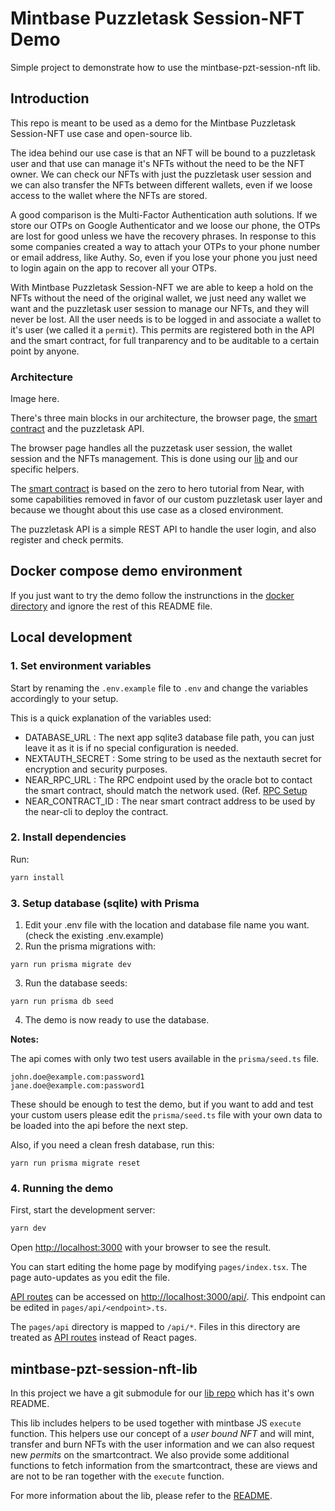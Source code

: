 # Mintbase Puzzletask Session-NFT Demo

Simple project to demonstrate how to use the mintbase-pzt-session-nft lib.

## Introduction

This repo is meant to be used as a demo for the Mintbase Puzzletask Session-NFT use case and open-source lib.

The idea behind our use case is that an NFT will be bound to a puzzletask user and that use can manage it's NFTs without the need to be the NFT owner. We can check our NFTs with just the puzzletask user session and we can also transfer the NFTs between different wallets, even if we loose access to the wallet where the NFTs are stored.

A good comparison is the Multi-Factor Authentication auth solutions. If we store our OTPs on Google Authenticator and we loose our phone, the OTPs are lost for good unless we have the recovery phrases. In response to this some companies created a way to attach your OTPs to your phone number or email address, like Authy. So, even if you lose your phone you just need to login again on the app to recover all your OTPs.

With Mintbase Puzzletask Session-NFT we are able to keep a hold on the NFTs without the need of the original wallet, we just need any wallet we want and the puzzletask user session to manage our NFTs, and they will never be lost. All the user needs is to be logged in and associate a wallet to it's user (we called it a `permit`). This permits are registered both in the API and the smart contract, for full tranparency and to be auditable to a certain point by anyone.

### Architecture

Image here.

There's three main blocks in our architecture, the browser page, the [smart contract](https://github.com/pztask/mintbase-pzt-session-nft-contract) and the puzzletask API.

The browser page handles all the puzzetask user session, the wallet session and the NFTs management. This is done using our [lib](https://github.com/pztask/mintbase-pzt-session-nft-lib) and our specific helpers.

The [smart contract](https://github.com/pztask/mintbase-pzt-session-nft-contract) is based on the zero to hero tutorial from Near, with some capabilities removed in favor of our custom puzzletask user layer and because we thought about this use case as a closed environment.

The puzzletask API is a simple REST API to handle the user login, and also register and check permits.

## Docker compose demo environment

If you just want to try the demo follow the instrunctions in the [docker directory](docker/README.md) and ignore the rest of this README file.

## Local development

### 1. Set environment variables

Start by renaming the `.env.example` file to `.env` and change the variables accordingly to your setup.

This is a quick explanation of the variables used:

- DATABASE_URL : The next app sqlite3 database file path, you can just leave it as it is if no special configuration is needed.
- NEXTAUTH_SECRET : Some string to be used as the nextauth secret for encryption and security purposes.
- NEAR_RPC_URL : The RPC endpoint used by the oracle bot to contact the smart contract, should match the network used. (Ref. [RPC Setup](https://docs.near.org/api/rpc/setup)
- NEAR_CONTRACT_ID : The near smart contract address to be used by the near-cli to deploy the contract.

### 2. Install dependencies

Run:

```bash
yarn install
```

### 3. Setup database (sqlite) with Prisma

1. Edit your .env file with the location and database file name you want. (check the existing .env.example)
2. Run the prisma migrations with:

```
yarn run prisma migrate dev
```

3. Run the database seeds:

```
yarn run prisma db seed
```

4. The demo is now ready to use the database.

**Notes:**

The api comes with only two test users available in the `prisma/seed.ts` file.

```
john.doe@example.com:password1
jane.doe@example.com:password1
```

These should be enough to test the demo, but if you want to add and test your custom users please edit the `prisma/seed.ts` file with your own data to be loaded into the api before the next step.

Also, if you need a clean fresh database, run this:

```
yarn run prisma migrate reset
```

### 4. Running the demo

First, start the development server:

```bash
yarn dev
```

Open [http://localhost:3000](http://localhost:3000) with your browser to see the result.

You can start editing the home page by modifying `pages/index.tsx`. The page auto-updates as you edit the file.

[API routes](https://nextjs.org/docs/api-routes/introduction) can be accessed on [http://localhost:3000/api/<endpoint>](http://localhost:3000/api/<endpoint>). This endpoint can be edited in `pages/api/<endpoint>.ts`.

The `pages/api` directory is mapped to `/api/*`. Files in this directory are treated as [API routes](https://nextjs.org/docs/api-routes/introduction) instead of React pages.

## mintbase-pzt-session-nft-lib

In this project we have a git submodule for our [lib repo](https://github.com/pztask/mintbase-pzt-session-nft-lib) which has it's own README.

This lib includes helpers to be used together with mintbase JS `execute` function. This helpers use our concept of a _user bound NFT_ and will mint, transfer and burn NFTs with the user information and we can also request new _permits_ on the smartcontract. We also provide some additional functions to fetch information from the smartcontract, these are views and are not to be ran together with the `execute` function.

For more information about the lib, please refer to the [README](https://github.com/pztask/mintbase-pzt-session-nft-lib/blob/main/README).
